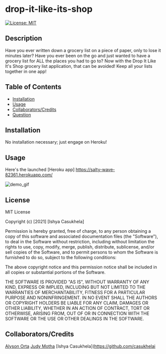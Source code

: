 # drop-it-like-its-shop
[![License: MIT](https://img.shields.io/badge/License-MIT-yellow.svg)](https://opensource.org/licenses/MIT)

## Description
Have you ever written down a grocery list on a piece of paper, only to lose it minutes later? Have you ever been on the go and just wanted to have a grocery list for ALL the places you had to go to? Now with the Drop It Like It's Shop grocery list application, that can be avoided! Keep all your lists together in one app! 

## Table of Contents
  * [Installation](#installation)
  * [Usage](#usage)
  * [Collaborators/Credits](#collaborators)
  * [Question](#questions)

## Installation
No installation necessary; just engage on Heroku!

## Usage
Here's the launched [Heroku app] https://salty-wave-82361.herokuapp.com/

![demo_gif](./Assets/demo_gif.gif)

## License
MIT License

Copyright (c) [2021] [Ishya Casukhela]

Permission is hereby granted, free of charge, to any person obtaining a copy
of this software and associated documentation files (the "Software"), to deal
in the Software without restriction, including without limitation the rights
to use, copy, modify, merge, publish, distribute, sublicense, and/or sell
copies of the Software, and to permit persons to whom the Software is
furnished to do so, subject to the following conditions:

The above copyright notice and this permission notice shall be included in all
copies or substantial portions of the Software.

THE SOFTWARE IS PROVIDED "AS IS", WITHOUT WARRANTY OF ANY KIND, EXPRESS OR
IMPLIED, INCLUDING BUT NOT LIMITED TO THE WARRANTIES OF MERCHANTABILITY,
FITNESS FOR A PARTICULAR PURPOSE AND NONINFRINGEMENT. IN NO EVENT SHALL THE
AUTHORS OR COPYRIGHT HOLDERS BE LIABLE FOR ANY CLAIM, DAMAGES OR OTHER
LIABILITY, WHETHER IN AN ACTION OF CONTRACT, TORT OR OTHERWISE, ARISING FROM,
OUT OF OR IN CONNECTION WITH THE SOFTWARE OR THE USE OR OTHER DEALINGS IN THE
SOFTWARE.

## Collaborators/Credits
[Alyson Orta](https://github.com/alysonorta)
[Judy Motha](https://github.com/JudyMotha)
[Ishya Casukhela](https://github.com/casukhelai
